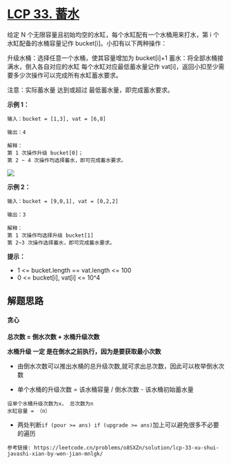 # [LCP 33. 蓄水](https://leetcode.cn/problems/o8SXZn/)

给定 N 个无限容量且初始均空的水缸，每个水缸配有一个水桶用来打水，第 i 个水缸配备的水桶容量记作 bucket[i]。小扣有以下两种操作：

升级水桶：选择任意一个水桶，使其容量增加为 bucket[i]+1
蓄水：将全部水桶接满水，倒入各自对应的水缸
每个水缸对应最低蓄水量记作 vat[i]，返回小扣至少需要多少次操作可以完成所有水缸蓄水要求。

注意：实际蓄水量 达到或超过 最低蓄水量，即完成蓄水要求。

**示例 1：**

```
输入：bucket = [1,3], vat = [6,8]

输出：4

解释：
第 1 次操作升级 bucket[0]；
第 2 ~ 4 次操作均选择蓄水，即可完成蓄水要求。
```

![](https://pic.leetcode-cn.com/1616122992-RkDxoL-vat1.gif)

**示例 2：**

```
输入：bucket = [9,0,1], vat = [0,2,2]

输出：3

解释：
第 1 次操作均选择升级 bucket[1]
第 2~3 次操作选择蓄水，即可完成蓄水要求。
```

**提示：**

- 1 <= bucket.length == vat.length <= 100
- 0 <= bucket[i], vat[i] <= 10^4



## 解题思路

#### 贪心

**总次数 = 倒水次数 + 水桶升级次数**

**水桶升级 一定 是在倒水之前执行，因为是要获取最小次数**

- 由倒水次数可以推出水桶的总升级次数,就可求出总次数，因此可以枚举倒水次数

- 单个水桶的升级次数 = 该水桶容量 / 倒水次数 - 该水桶初始蓄水量

```
设单个水桶升级次数为x， 总次数为n
水缸容量 = （n）
```



- 两处判断`if (pour >= ans) if (upgrade >= ans)`加上可以避免很多不必要的遍历

```
参考链接: https://leetcode.cn/problems/o8SXZn/solution/lcp-33-xu-shui-javashi-xian-by-wen-jian-mnlgk/
```

